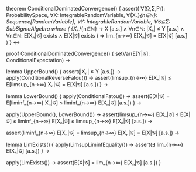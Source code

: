 theorem ConditionalDominatedConvergence() {
  assert(
    ∀(Ω,Σ,Pr): ProbabilitySpace,
    ∀X: IntegrableRandomVariable,
    ∀{Xₙ}_{n∈ℕ}: Sequence[RandomVariable],
    ∀Y: IntegrableRandomVariable,
    ∀𝒢⊆Σ: SubSigmaAlgebra
    where (
      {Xₙ}_{n∈ℕ} → X [a.s.] ∧
      ∀n∈ℕ: |Xₙ| ≤ Y [a.s.] ∧
      ∀n∈ℕ: E[Xₙ|𝒢] exists ∧
      E[X|𝒢] exists
    ) ⇒
    lim_{n→∞} E[Xₙ|𝒢] = E[X|𝒢] [a.s.]
  )
} ↔

proof ConditionalDominatedConvergence() {
  setVar(E[Y|𝒢]: ConditionalExpectation) →
  
  lemma UpperBound() {
    assert(|Xₙ| ≤ Y [a.s.]) →
    apply(ConditionalReverseFatou()) →
    assert(limsup_{n→∞} E[Xₙ|𝒢] ≤ E[limsup_{n→∞} Xₙ|𝒢] = E[X|𝒢] [a.s.])
  } →

  lemma LowerBound() {
    apply(ConditionalFatou()) →
    assert(E[X|𝒢] = E[liminf_{n→∞} Xₙ|𝒢] ≤ liminf_{n→∞} E[Xₙ|𝒢] [a.s.])
  } →

  apply(UpperBound(), LowerBound()) →
  assert(limsup_{n→∞} E[Xₙ|𝒢] ≤ E[X|𝒢] ≤ liminf_{n→∞} E[Xₙ|𝒢] ≤ limsup_{n→∞} E[Xₙ|𝒢] [a.s.]) →
  
  assert(liminf_{n→∞} E[Xₙ|𝒢] = limsup_{n→∞} E[Xₙ|𝒢] = E[X|𝒢] [a.s.]) →
  
  lemma LimExists() {
    apply(LimsupLiminfEquality()) →
    assert(∃ lim_{n→∞} E[Xₙ|𝒢] [a.s.])
  } →

  apply(LimExists()) →
  assert(E[X|𝒢] = lim_{n→∞} E[Xₙ|𝒢] [a.s.])
}